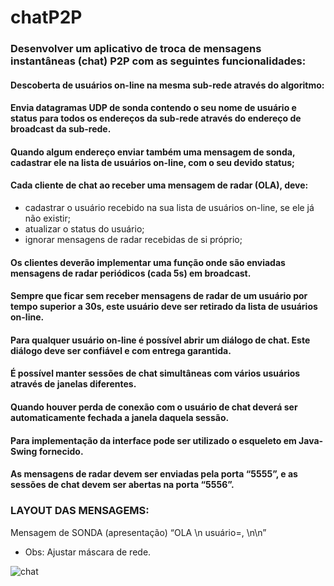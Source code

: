 # chatP2P
### Desenvolver um aplicativo de troca de mensagens instantâneas (chat) P2P com as seguintes funcionalidades:
  #### Descoberta de usuários on-line na mesma sub-rede através do algoritmo:
  #### Envia datagramas UDP de sonda contendo o seu nome de usuário e status para todos os endereços da sub-rede através do endereço de broadcast da sub-rede.
  #### Quando algum endereço enviar também uma mensagem de sonda, cadastrar ele na lista de usuários on-line, com o seu devido status;
  #### Cada cliente de chat ao receber uma mensagem de radar (OLA), deve:
  * cadastrar o usuário recebido na sua lista de usuários on-line, se ele já não existir;
  * atualizar o status do usuário;
  * ignorar mensagens de radar recebidas de si próprio;
  #### Os clientes deverão implementar uma função onde são enviadas mensagens de radar periódicos (cada 5s) em broadcast.
  #### Sempre que ficar sem receber mensagens de radar de um usuário por tempo superior a 30s, este usuário deve ser retirado da lista de usuários on-line.
#### Para qualquer usuário on-line é possível abrir um diálogo de chat. Este diálogo deve ser confiável e com entrega garantida.
#### É possível manter sessões de chat simultâneas com vários usuários através de janelas diferentes.
#### Quando houver perda de conexão com o usuário de chat deverá ser automaticamente fechada a janela daquela sessão.
#### Para implementação da interface pode ser utilizado o esqueleto em Java-Swing fornecido.
#### As mensagens de radar devem ser enviadas pela porta “5555”, e as sessões de chat devem ser abertas na porta “5556”.

### LAYOUT DAS MENSAGEMS:

Mensagem de SONDA (apresentação)
“OLA \n
usuário=<nomeusuario>,<status> \n\n”

* Obs: Ajustar máscara de rede.

![chat](https://user-images.githubusercontent.com/12532889/29143205-b398bf72-7d2a-11e7-9be6-d0c061d52c50.png)

